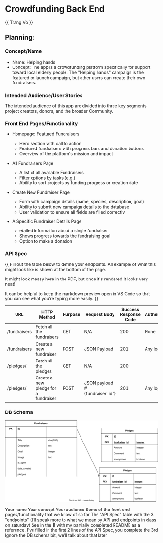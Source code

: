 # Crowdfunding Back End
{{ Trang Vo }}

## Planning:
### Concept/Name
- Name: Helping hands
- Concept: The app is a crowdfunding platform specifically for support toward local elderly people.
  The "Helping hands" campaign is the featured or launch campaign, but other users can create their own fundraisers.

### Intended Audience/User Stories
The intended audience of this app are divided into three key segments: project creators, donors, and the broader Community.

### Front End Pages/Functionality
- Homepage: Featured Fundraisers
    - Hero section with call to action
    - Featured fundraisers with progress bars and donation buttons
    - Overview of the platform's mission and impact

- All Fundraisers Page 
    - A list of all available Fundraisers
    - Filter options by tasks (e.g.)
    - Ability to sort projects by funding progress or creation date

- Create New Fundraiser Page
    - Form with campaign details (name, species, description, goal) 
    - Ability to submit new campaign details to the database
    - User validation to ensure all fields are filled correctly

- A Specific  Fundraiser Details Page 
    - etailed information about a single fundraiser
    - Shows progress towards the fundraising goal 
    - Option to make a donation
### API Spec
{{ Fill out the table below to define your endpoints. An example of what this might look like is shown at the bottom of the page. 

It might look messy here in the PDF, but once it's rendered it looks very neat! 

It can be helpful to keep the markdown preview open in VS Code so that you can see what you're typing more easily. }}

| URL | HTTP Method | Purpose | Request Body | Success Response Code | Authentication/Authorisation |
| --- | ----------- | ------- | ------------ | --------------------- | ---------------------------- |
| /fundraisers| Fetch all the fundraisers    | GET     |   N/A        |              200      |     None                     |
| /fundraisers| Create a new fundraiser      | POST    | JSON Payload |              201      |   Any logged in users        |
| /pledges/   | Fetch all the pledges        | GET     | N/A          |              200      |                              |
| /pledges/   | Create a new pledge for a fundraiser| POST     | JSON payload #{fundraiser_id"}|201| Any logged in users |



### DB Schema
![](  ./database.drawio.svg  )

Your name
Your concept
Your audience
Some of the front end pages/functionality that we know of so far
The "API Spec" table with the 3 "endpoints" (I'll speak more to what we mean by API and endpoints in class on saturday)
See in the :thread: with my partially completed README as a reference. I've filled in the first 2 lines of the API Spec, you complete the 3rd
Ignore the DB schema bit, we'll talk about that later